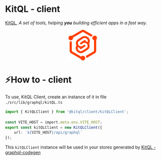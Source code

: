 # KitQL - client

[KitQL](https://github.com/jycouet/kitql#kitql), _A set of tools, helping **you** building efficient apps in a fast way._

<p align="center">
  <img src="../../logo.svg" width="100" />
</p>

# ⚡How to - client

To use, KitQL Client, create an instance of it in file
`./src/lib/graphql/kitQL.ts`

```ts
import { KitQLClient } from '@kitql/client/kitQLClient';

const VITE_HOST = import.meta.env.VITE_HOST;
export const kitQLClient = new KitQLClient({
	url: `${VITE_HOST}/api/graphql`
});
```

This `kitQLClient` instance will be used in your stores generated by [KitQL - graphql-codegen](https://github.com/jycouet/kitql/tree/main/packages/graphql-codegen)

